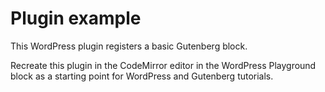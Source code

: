 # Plugin example

This WordPress plugin registers a basic Gutenberg block.

Recreate this plugin in the CodeMirror editor in the WordPress Playground block as a starting point for WordPress and Gutenberg tutorials.
